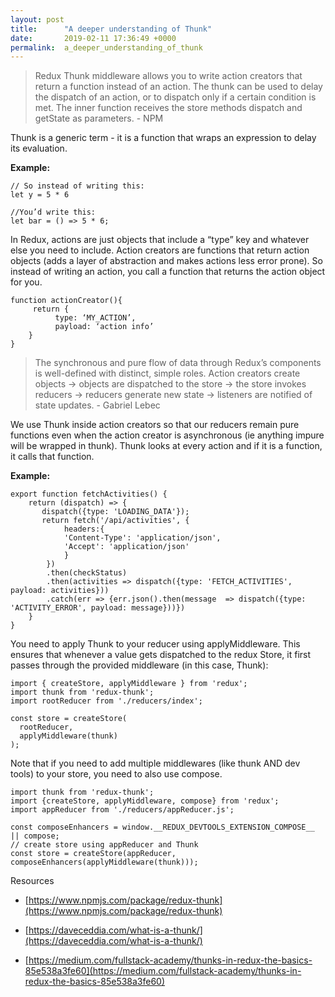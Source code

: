 ```yaml
---
layout: post
title:      "A deeper understanding of Thunk"
date:       2019-02-11 17:36:49 +0000
permalink:  a_deeper_understanding_of_thunk
---
```



> Redux Thunk middleware allows you to write action creators that return a function instead of an action. The thunk can be used to delay the dispatch of an action, or to dispatch only if a certain condition is met. The inner function receives the store methods dispatch and getState as parameters. - NPM

Thunk is a generic term  - it is a function that wraps an expression to delay its evaluation. 

**Example:**
```
// So instead of writing this:
let y = 5 * 6

//You’d write this:
let bar = () => 5 * 6;
```

In Redux, actions are just objects that include a “type” key and whatever else you need to include. Action creators are functions that return action objects (adds a layer of abstraction and makes actions less error prone). So instead of writing an action, you call a function that returns the action object for you.  

```
function actionCreator(){
     return {
          type: ‘MY_ACTION’,
          payload: ‘action info’
    }
}
```


> The synchronous and pure flow of data through Redux’s components is well-defined with distinct, simple roles. Action creators create objects → objects are dispatched to the store → the store invokes reducers → reducers generate new state → listeners are notified of state updates. - Gabriel Lebec

We use Thunk inside action creators so that our reducers remain pure functions even when the action creator is asynchronous (ie anything impure will be wrapped in thunk). Thunk looks at every action and if it is a function, it calls that function. 

**Example:**

```
export function fetchActivities() {
    return (dispatch) => {
       dispatch({type: 'LOADING_DATA'});
       return fetch('/api/activities', {
            headers:{
            'Content-Type': 'application/json',
            'Accept': 'application/json'
            }
        })
        .then(checkStatus)
        .then(activities => dispatch({type: 'FETCH_ACTIVITIES', payload: activities}))
        .catch(err => {err.json().then(message  => dispatch({type: 'ACTIVITY_ERROR', payload: message}))})
    }
}
```


You need to apply Thunk to your reducer using applyMiddleware. This ensures that whenever a value gets dispatched to the redux Store, it first passes through the provided middleware (in this case, Thunk):

```
import { createStore, applyMiddleware } from 'redux';
import thunk from 'redux-thunk';
import rootReducer from './reducers/index';
 
const store = createStore(
  rootReducer,
  applyMiddleware(thunk)
);
```


Note that if you need to add multiple middlewares (like thunk AND dev tools) to your store, you need to also use compose. 

```
import thunk from 'redux-thunk';
import {createStore, applyMiddleware, compose} from 'redux';
import appReducer from './reducers/appReducer.js';

const composeEnhancers = window.__REDUX_DEVTOOLS_EXTENSION_COMPOSE__ || compose;
// create store using appReducer and Thunk
const store = createStore(appReducer, composeEnhancers(applyMiddleware(thunk)));
```


Resources 

* [https://www.npmjs.com/package/redux-thunk](https://www.npmjs.com/package/redux-thunk)

* [https://daveceddia.com/what-is-a-thunk/](https://daveceddia.com/what-is-a-thunk/)

* [https://medium.com/fullstack-academy/thunks-in-redux-the-basics-85e538a3fe60](https://medium.com/fullstack-academy/thunks-in-redux-the-basics-85e538a3fe60)



